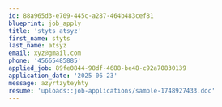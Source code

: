 ```yaml
---
id: 88a965d3-e709-445c-a287-464b483cef81
blueprint: job_apply
title: 'styts atsyz'
first_name: styts
last_name: atsyz
email: xyz@gmail.com
phone: '45665485885'
applied_job: 89fe0844-98df-4688-be48-c92a70830139
application_date: '2025-06-23'
message: azyrtzyteyhty
resume: 'uploads::job-applications/sample-1748927433.doc'
---
```


